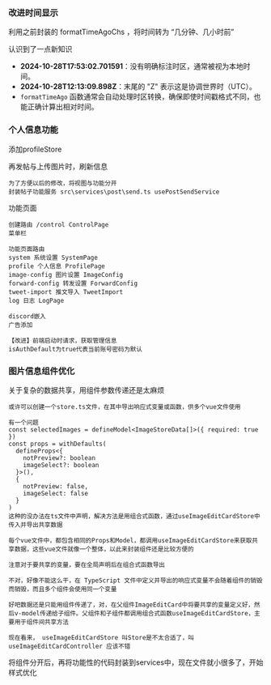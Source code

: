### 改进时间显示
利用之前封装的 formatTimeAgoChs ，将时间转为 “几分钟、几小时前”

认识到了一点新知识
   - **2024-10-28T17:53:02.701591**：没有明确标注时区，通常被视为本地时间。
   - **2024-10-28T12:13:09.898Z**：末尾的 "Z" 表示这是协调世界时（UTC）。
   - `formatTimeAgo` 函数通常会自动处理时区转换，确保即使时间戳格式不同，也能正确计算出相对时间。


### 个人信息功能
添加profileStore

再发帖与上传图片时，刷新信息
```
为了方便以后的修改，将视图与功能分开
封装帖子功能服务 src\services\post\send.ts usePostSendService
```

功能页面
```
创建路由 /control ControlPage
菜单栏 

功能页面路由
system 系统设置 SystemPage
profile 个人信息 ProfilePage
image-config 图片设置 ImageConfig
forward-config 转发设置 ForwardConfig
tweet-import 推文导入 TweetImport
log 日志 LogPage

discord嵌入
广告添加

【改进】前端启动时请求，获取管理信息
isAuthDefault为true代表当前账号密码为默认
```

### 图片信息组件优化
关于复杂的数据共享，用组件参数传递还是太麻烦
```
或许可以创建一个store.ts文件，在其中导出响应式变量或函数，供多个vue文件使用

有一个问题
const selectedImages = defineModel<ImageStoreData[]>({ required: true })
const props = withDefaults(
  defineProps<{
    notPreview?: boolean
    imageSelect?: boolean
  }>(),
  {
    notPreview: false,
    imageSelect: false
  }
)
这种的没办法在ts文件中声明，解决方法是用组合式函数，通过useImageEditCardStore中传入并导出共享数据

每个vue文件中，都包含相同的Props和Model，都调用useImageEditCardStore来获取共享数据，这些vue文件就像一个整体，以此来封装组件还是比较方便的

注意对于要共享的变量，要在全局声明后在组合式函数导出

不对，好像不能这么干，在 TypeScript 文件中定义并导出的响应式变量不会随着组件的销毁而销毁，而且多个组件会使用同一个变量

好吧数据还是只能用组件传递了，对，在父组件ImageEditCard中将要共享的变量定义好，然后v-model传递给子组件。父组件和子组件都调用组合式函数useImageEditCardStore，主要用于组件间共享方法

现在看来， useImageEditCardStore 叫Store是不太合适了，叫 useImageEditCardController 应该不错
```

将组件分开后，再将功能性的代码封装到services中，现在文件就小很多了，开始样式优化





